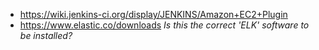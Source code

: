* https://wiki.jenkins-ci.org/display/JENKINS/Amazon+EC2+Plugin
* https://www.elastic.co/downloads _Is this the correct 'ELK' software to be installed?_
